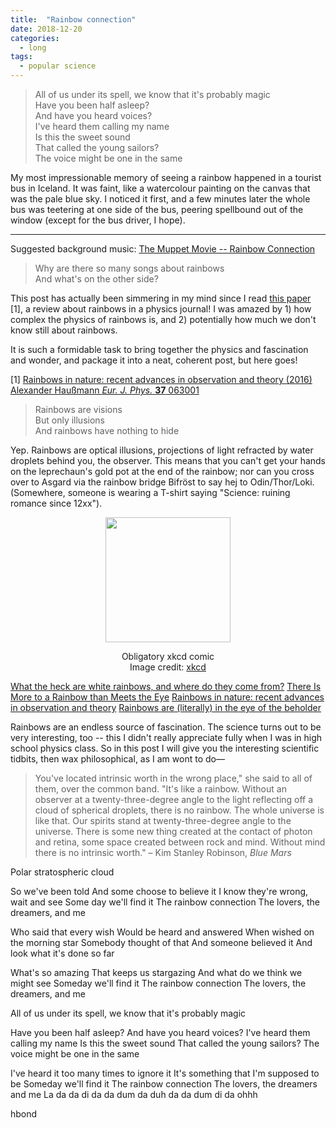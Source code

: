 ```yaml
---
title:  "Rainbow connection"
date: 2018-12-20
categories: 
  - long
tags:
  - popular science
---
```

>All of us under its spell, we know that it's probably magic  
Have you been half asleep?  
And have you heard voices?  
I've heard them calling my name  
Is this the sweet sound  
That called the young sailors?  
The voice might be one in the same 
  
My most impressionable memory of seeing a rainbow happened in a tourist bus in Iceland. It was faint, like a watercolour painting on the canvas that was the pale blue sky. I noticed it first, and a few minutes later the whole bus was teetering at one side of the bus, peering spellbound out of the window (except for the bus driver, I hope).

---

Suggested background music: [The Muppet Movie -- Rainbow Connection ](https://www.youtube.com/watch?v=fEnC5gwNAN0M)

>Why are there so many songs about rainbows  
And what's on the other side?

This post has actually been simmering in my mind since I read [this paper](http://iopscience.iop.org/article/10.1088/0143-0807/37/6/063001/meta;jsessionid=7261FC35F9C0F500C705DA4198BDADAA.c1.iopscience.cld.iop.org) [1], a review about rainbows in a physics journal! I was amazed by 1) how complex the physics of rainbows is, and 2) potentially how much we don't know still about rainbows. 

It is such a formidable task to bring together the physics and fascination and wonder, and package it into a neat, coherent post, but here goes! 

[1] [Rainbows in nature: recent advances in observation and theory (2016) Alexander Haußmann _Eur. J. Phys._ **37** 063001](http://iopscience.iop.org/article/10.1088/0143-0807/37/6/063001/meta;jsessionid=7261FC35F9C0F500C705DA4198BDADAA.c1.iopscience.cld.iop.org)

>Rainbows are visions  
But only illusions  
And rainbows have nothing to hide  

Yep. Rainbows are optical illusions, projections of light refracted by water droplets behind you, the observer. This means that you can't get your hands on the leprechaun's gold pot at the end of the rainbow; nor can you cross over to Asgard via the rainbow bridge Bifröst to say hej to Odin/Thor/Loki. (Somewhere, someone is wearing a T-shirt saying "Science: ruining romance since 12xx").

<p align="center">
  <img src="https://imgs.xkcd.com/comics/the_end_of_the_rainbow.png" height="200px"/>
</p>
<p align="center">
Obligatory xkcd comic<br>Image credit: <a href="https://xkcd.com/1944/">xkcd</a>
</p>

[What the heck are white rainbows, and where do they come from?](https://www.popsci.com/where-do-white-rainbows-come-from)
[There Is More to a Rainbow than Meets the Eye](https://medium.com/the-philipendium/there-is-more-to-a-rainbow-than-meets-the-eye-2a3e1a1c82d0)
[Rainbows in nature: recent advances in observation and theory](http://iopscience.iop.org/article/10.1088/0143-0807/37/6/063001/meta;jsessionid=7261FC35F9C0F500C705DA4198BDADAA.c1.iopscience.cld.iop.org)
[Rainbows are (literally) in the eye of the beholder](https://www.popsci.com/why-rainbows-look-like)


Rainbows are an endless source of fascination. The science turns out to be very interesting, too -- this I didn't really appreciate fully when I was in high school physics class. So in this post I will give you the interesting scientific tidbits, then wax philosophical, as I am wont to do—


>You've located intrinsic worth in the wrong place," she said to all of them, over the common band. "It's like a rainbow. Without an observer at a twenty-three-degree angle to the light reflecting off a cloud of spherical droplets, there is no rainbow. The whole universe is like that. Our spirits stand at twenty-three-degree angle to the universe. There is some new thing created at the contact of photon and retina, some space created between rock and mind. Without mind there is no intrinsic worth."
– Kim Stanley Robinson, _Blue Mars_

Polar stratospheric cloud

So we've been told
And some choose to believe it
I know they're wrong, wait and see
Some day we'll find it
The rainbow connection
The lovers, the dreamers, and me

Who said that every wish
Would be heard and answered
When wished on the morning star
Somebody thought of that
And someone believed it
And look what it's done so far

What's so amazing
That keeps us stargazing
And what do we think we might see
Someday we'll find it
The rainbow connection
The lovers, the dreamers, and me

All of us under its spell, we know that it's probably magic

Have you been half asleep?
And have you heard voices?
I've heard them calling my name
Is this the sweet sound
That called the young sailors?
The voice might be one in the same

I've heard it too many times to ignore it
It's something that I'm supposed to be
Someday we'll find it
The rainbow connection
The lovers, the dreamers and me</blockquote>
La da da di da da dum da duh da da dum di da ohhh

hbond



